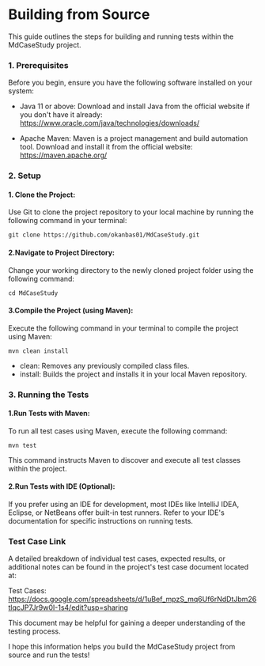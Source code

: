 
# Building from Source
This guide outlines the steps for building and running tests within the MdCaseStudy project.

### 1. Prerequisites

Before you begin, ensure you have the following software installed on your system:

- Java 11 or above: Download and install Java from the official website if you don't have it already: https://www.oracle.com/java/technologies/downloads/

- Apache Maven: Maven is a project management and build automation tool. Download and install it from the official website: https://maven.apache.org/

### 2. Setup

#### 1. Clone the Project:

Use Git to clone the project repository to your local machine by running the following command in your terminal:
```
git clone https://github.com/okanbas01/MdCaseStudy.git
```

#### 2.Navigate to Project Directory:
Change your working directory to the newly cloned project folder using the following command:
```
cd MdCaseStudy
```

#### 3.Compile the Project (using Maven):
Execute the following command in your terminal to compile the project using Maven:
```
mvn clean install
```
- clean: Removes any previously compiled class files.
- install: Builds the project and installs it in your local Maven repository.

### 3. Running the Tests

#### 1.Run Tests with Maven:
To run all test cases using Maven, execute the following command:
```
mvn test
```
This command instructs Maven to discover and execute all test classes within the project.

#### 2.Run Tests with IDE (Optional):
If you prefer using an IDE for development, most IDEs like IntelliJ IDEA, Eclipse, or NetBeans offer built-in test runners. Refer to your IDE's documentation for specific instructions on running tests.

### Test Case Link

A detailed breakdown of individual test cases, expected results, or additional notes can be found in the project's test case document located at:

Test Cases: https://docs.google.com/spreadsheets/d/1uBef_mpzS_mq6Uf6rNdDtJbm26tlqcJP7Jr9w0I-1s4/edit?usp=sharing

This document may be helpful for gaining a deeper understanding of the testing process.

I hope this information helps you build the MdCaseStudy project from source and run the tests!

